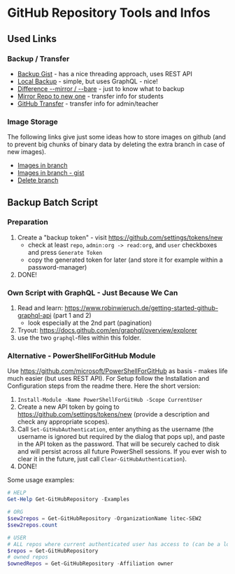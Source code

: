 # GitHub Repository Tools and Infos

## Used Links

### Backup / Transfer

- [Backup Gist](https://github.com/countzero/backup_github_repositories/blob/master/backup_github_repositories.ps1) - has a nice threading approach, uses REST API
- [Local Backup](https://markb.uk/local-github-repository-backup-with-powershell.html) - simple, but uses GraphQL - nice!
- [Difference --mirror / --bare](https://stackoverflow.com/questions/3959924/whats-the-difference-between-git-clone-mirror-and-git-clone-bare) - just to know what to backup
- [Mirror Repo to new one](https://medium.com/cloud-native-the-gathering/how-to-mirror-copy-an-entire-existing-git-repository-into-a-new-one-3bb8faefad9e) - transfer info for students
- [GitHub Transfer](https://docs.github.com/en/github/administering-a-repository/managing-repository-settings/transferring-a-repository) - transfer info for admin/teacher

### Image Storage

The following links give just some ideas how to store images on github (and to prevent big chunks of binary data by deleting the extra branch in case of new images).

- [Images in branch](https://medium.com/@minamimunakata/how-to-store-images-for-use-in-readme-md-on-github-9fb54256e951)
- [Images in branch - gist](https://gist.github.com/joncardasis/e6494afd538a400722545163eb2e1fa5)
- [Delete branch](https://www.makeuseof.com/how-to-delete-branch-git/)

## Backup Batch Script

### Preparation

1. Create a "backup token" - visit <https://github.com/settings/tokens/new>
   - check at least  `repo`, `admin:org -> read:org`, and `user` checkboxes and press `Generate Token`
   - copy the generated token for later (and store it for example within a password-manager)
2. DONE!

### Own Script with GraphQL - Just Because We Can

1. Read and learn: <https://www.robinwieruch.de/getting-started-github-graphql-api> (part 1 and 2)
   - look especially at the 2nd part (pagination)
2. Tryout: <https://docs.github.com/en/graphql/overview/explorer>
3. use the two `graphql`-files within this folder.

### Alternative - PowerShellForGitHub Module

Use <https://github.com/microsoft/PowerShellForGitHub> as basis - makes life much easier (but uses REST API). For Setup follow the Installation and Configuration steps from the readme there. Here the short version:

1. `Install-Module -Name PowerShellForGitHub -Scope CurrentUser`
2. Create a new API token by going to <https://github.com/settings/tokens/new> (provide a description and check any appropriate scopes).
3. Call `Set-GitHubAuthentication`, enter anything as the username (the username is ignored but required by the dialog that pops up), and paste in the API token as the password. That will be securely cached to disk and will persist across all future PowerShell sessions. If you ever wish to clear it in the future, just call `Clear-GitHubAuthentication`).
4. DONE!

Some usage examples:

```powershell
# HELP
Get-Help Get-GitHubRepository -Examples

# ORG
$sew2repos = Get-GitHubRepository -OrganizationName litec-SEW2
$sew2repos.count

# USER
# ALL repos where current authenticated user has access to (can be a long list!)
$repos = Get-GitHubRepository
# owned repos
$ownedRepos = Get-GitHubRepository -Affiliation owner
```
